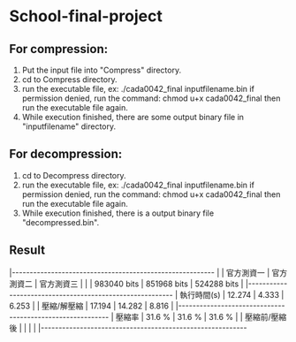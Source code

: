 # School-final-project

## For compression:
1. Put the input file into "Compress" directory.
2. cd to Compress directory.
3. run the executable file, ex: ./cada0042_final inputfilename.bin
   if permission denied, run the command: chmod u+x cada0042_final
   then run the executable file again.
4. While execution finished, there are some output binary file in "inputfilename" directory.

## For decompression:
1. cd to Decompress directory.
2. run the executable file, ex: ./cada0042_final inputfilename.bin
   if permission denied, run the command: chmod u+x cada0042_final
   then run the executable file again.
3. While execution finished, there is a output binary file "decompressed.bin".

## Result
|---------------------------------------------------------
|              | 官方測資一   | 官方測資二   | 官方測資三   |
|              | 983040 bits | 851968 bits | 524288 bits |
|---------------------------------------------------------
|  執行時間(s)  | 12.274      | 4.333       | 6.253       |
|  壓縮/解壓縮  | 17.194      | 14.282      | 8.816       |
|----------------------------------------------------------
|    壓縮率     | 31.6 %      | 31.6 %      | 31.6 %      |
| 壓縮前/壓縮後  |             |             |             |
|----------------------------------------------------------
